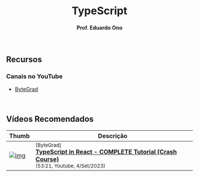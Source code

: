 
<h1 align="center">TypeScript</h1>

<h4 align="center">Prof. Eduardo Ono</h4>

&nbsp;

## Recursos

### Canais no YouTube

* [ByteGrad](https://www.youtube.com/@ByteGrad)

&nbsp;

## Vídeos Recomendados

| Thumb | Descrição |
| --- | --- |
| [![img](https://img.youtube.com/vi/TPACABQTHvM/default.jpg)](https://www.youtube.com/watch?v=TPACABQTHvM) | <sup>[ByteGrad]</sup><br />[__TypeScript in React - COMPLETE Tutorial (Crash Course)__](https://www.youtube.com/watch?v=TPACABQTHvM)<br /><sub>(53:21, Youtube, 4/Set/2023)</sub> |

&nbsp;
